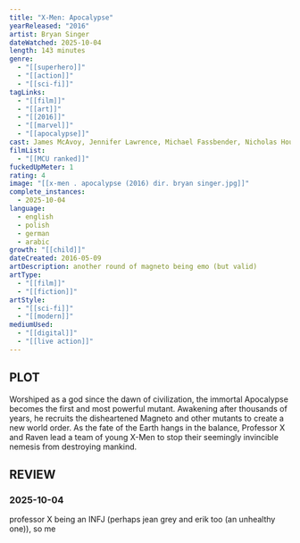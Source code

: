 ```yaml
---
title: "X-Men: Apocalypse"
yearReleased: "2016"
artist: Bryan Singer
dateWatched: 2025-10-04
length: 143 minutes
genre:
  - "[[superhero]]"
  - "[[action]]"
  - "[[sci-fi]]"
tagLinks:
  - "[[film]]"
  - "[[art]]"
  - "[[2016]]"
  - "[[marvel]]"
  - "[[apocalypse]]"
cast: James McAvoy, Jennifer Lawrence, Michael Fassbender, Nicholas Hoult, Evan Peters, Oscar Isaac, Sophie Turner
filmList:
  - "[[MCU ranked]]"
fuckedUpMeter: 1
rating: 4
image: "[[x-men . apocalypse (2016) dir. bryan singer.jpg]]"
complete_instances:
  - 2025-10-04
language:
  - english
  - polish
  - german
  - arabic
growth: "[[child]]"
dateCreated: 2016-05-09
artDescription: another round of magneto being emo (but valid)
artType:
  - "[[film]]"
  - "[[fiction]]"
artStyle:
  - "[[sci-fi]]"
  - "[[modern]]"
mediumUsed:
  - "[[digital]]"
  - "[[live action]]"
---
```

## PLOT

Worshiped as a god since the dawn of civilization, the immortal Apocalypse becomes the first and most powerful mutant. Awakening after thousands of years, he recruits the disheartened Magneto and other mutants to create a new world order. As the fate of the Earth hangs in the balance, Professor X and Raven lead a team of young X-Men to stop their seemingly invincible nemesis from destroying mankind.
## REVIEW

### 2025-10-04

professor X being an INFJ (perhaps jean grey and erik too (an unhealthy one)), so me